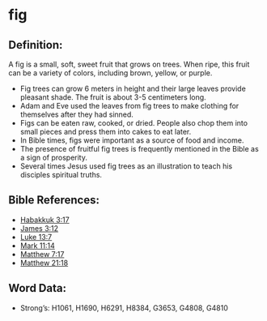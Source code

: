 # fig

## Definition:

A fig is a small, soft, sweet fruit that grows on trees. When ripe, this fruit can be a variety of colors, including brown, yellow, or purple.

* Fig trees can grow 6 meters in height and their large leaves provide pleasant shade. The fruit is about 3-5 centimeters long.
* Adam and Eve used the leaves from fig trees to make clothing for themselves after they had sinned.
* Figs can be eaten raw, cooked, or dried. People also chop them into small pieces and press them into cakes to eat later.
* In Bible times, figs were important as a source of food and income.
* The presence of fruitful fig trees is frequently mentioned in the Bible as a sign of prosperity.
* Several times Jesus used fig trees as an illustration to teach his disciples spiritual truths.

## Bible References:

* [Habakkuk 3:17](rc://en/tn/help/hab/03/17)
* [James 3:12](rc://en/tn/help/jas/03/12)
* [Luke 13:7](rc://en/tn/help/luk/13/07)
* [Mark 11:14](rc://en/tn/help/mrk/11/14)
* [Matthew 7:17](rc://en/tn/help/mat/07/17)
* [Matthew 21:18](rc://en/tn/help/mat/21/18)

## Word Data:

* Strong’s: H1061, H1690, H6291, H8384, G3653, G4808, G4810
